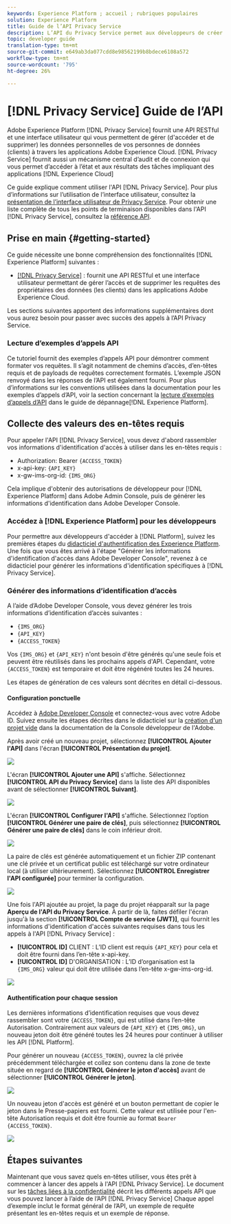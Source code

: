 ```yaml
---
keywords: Experience Platform ; accueil ; rubriques populaires
solution: Experience Platform
title: Guide de l’API Privacy Service
description: L’API du Privacy Service permet aux développeurs de créer et de gérer les demandes de clients d’accéder à leurs données personnelles ou de les supprimer dans des applications Experience Cloud, conformément aux règles légales de confidentialité. Suivez ce guide pour savoir comment effectuer des opérations clés à l’aide de l’API.
topic: developer guide
translation-type: tm+mt
source-git-commit: e649ab3da077cdd8e98562199b8bdece6108a572
workflow-type: tm+mt
source-wordcount: '795'
ht-degree: 26%

---
```



# [!DNL Privacy Service] Guide de l’API

Adobe Experience Platform [!DNL Privacy Service] fournit une API RESTful et une interface utilisateur qui vous permettent de gérer (d&#39;accéder et de supprimer) les données personnelles de vos personnes de données (clients) à travers les applications Adobe Experience Cloud. [!DNL Privacy Service] fournit aussi un mécanisme central d’audit et de connexion qui vous permet d’accéder à l’état et aux résultats des tâches impliquant des applications [!DNL Experience Cloud]

Ce guide explique comment utiliser l&#39;API [!DNL Privacy Service]. Pour plus d’informations sur l’utilisation de l’interface utilisateur, consultez la [présentation de l’interface utilisateur de Privacy Service](../ui/overview.md). Pour obtenir une liste complète de tous les points de terminaison disponibles dans l&#39;API [!DNL Privacy Service], consultez la [référence API](https://www.adobe.io/apis/experienceplatform/home/api-reference.html#!acpdr/swagger-specs/privacy-service.yaml).

## Prise en main {#getting-started}

Ce guide nécessite une bonne compréhension des fonctionnalités [!DNL Experience Platform] suivantes :

* [[!DNL Privacy Service]](../home.md) : fournit une API RESTful et une interface utilisateur permettant de gérer l’accès et de supprimer les requêtes des propriétaires des données (les clients) dans les applications Adobe Experience Cloud.

Les sections suivantes apportent des informations supplémentaires dont vous aurez besoin pour passer avec succès des appels à l’API Privacy Service.

### Lecture d’exemples d’appels API

Ce tutoriel fournit des exemples d’appels API pour démontrer comment formater vos requêtes. Il s’agit notamment de chemins d’accès, d’en-têtes requis et de payloads de requêtes correctement formatés. L’exemple JSON renvoyé dans les réponses de l’API est également fourni. Pour plus d’informations sur les conventions utilisées dans la documentation pour les exemples d’appels d’API, voir la section concernant la [lecture d’exemples d’appels d’API](../../landing/troubleshooting.md) dans le guide de dépannage[!DNL Experience Platform].

## Collecte des valeurs des en-têtes requis

Pour appeler l&#39;API [!DNL Privacy Service], vous devez d&#39;abord rassembler vos informations d&#39;identification d&#39;accès à utiliser dans les en-têtes requis :

* Authorization: Bearer `{ACCESS_TOKEN}`
* x-api-key: `{API_KEY}`
* x-gw-ims-org-id: `{IMS_ORG}`

Cela implique d&#39;obtenir des autorisations de développeur pour [!DNL Experience Platform] dans Adobe Admin Console, puis de générer les informations d&#39;identification dans Adobe Developer Console.

### Accédez à [!DNL Experience Platform] pour les développeurs

Pour permettre aux développeurs d&#39;accéder à [!DNL Platform], suivez les premières étapes du [didacticiel d&#39;authentification des Experience Platform](https://www.adobe.com/go/platform-api-authentication-en). Une fois que vous êtes arrivé à l&#39;étape &quot;Générer les informations d&#39;identification d&#39;accès dans Adobe Developer Console&quot;, revenez à ce didacticiel pour générer les informations d&#39;identification spécifiques à [!DNL Privacy Service].

### Générer des informations d’identification d’accès

A l’aide d’Adobe Developer Console, vous devez générer les trois informations d’identification d’accès suivantes :

* `{IMS_ORG}`
* `{API_KEY}`
* `{ACCESS_TOKEN}`

Vos `{IMS_ORG}` et `{API_KEY}` n&#39;ont besoin d&#39;être générés qu&#39;une seule fois et peuvent être réutilisés dans les prochains appels d&#39;API. Cependant, votre `{ACCESS_TOKEN}` est temporaire et doit être régénéré toutes les 24 heures.

Les étapes de génération de ces valeurs sont décrites en détail ci-dessous.

#### Configuration ponctuelle

Accédez à [Adobe Developer Console](https://www.adobe.com/go/devs_console_ui_fr) et connectez-vous avec votre Adobe ID. Suivez ensuite les étapes décrites dans le didacticiel sur la [création d&#39;un projet vide](https://www.adobe.io/apis/experienceplatform/console/docs.html#!AdobeDocs/adobeio-console/master/projects-empty.md) dans la documentation de la Console développeur de l&#39;Adobe.

Après avoir créé un nouveau projet, sélectionnez **[!UICONTROL Ajouter l&#39;API]** dans l&#39;écran **[!UICONTROL Présentation du projet]**.

![](../images/api/getting-started/add-api-button.png)

L&#39;écran **[!UICONTROL Ajouter une API]** s&#39;affiche. Sélectionnez **[!UICONTROL API du Privacy Service]** dans la liste des API disponibles avant de sélectionner **[!UICONTROL Suivant]**.

![](../images/api/getting-started/add-privacy-service-api.png)

L&#39;écran **[!UICONTROL Configurer l&#39;API]** s&#39;affiche. Sélectionnez l’option **[!UICONTROL Générer une paire de clés]**, puis sélectionnez **[!UICONTROL Générer une paire de clés]** dans le coin inférieur droit.

![](../images/api/getting-started/generate-key-pair.png)

La paire de clés est générée automatiquement et un fichier ZIP contenant une clé privée et un certificat public est téléchargé sur votre ordinateur local (à utiliser ultérieurement). Sélectionnez **[!UICONTROL Enregistrer l&#39;API configurée]** pour terminer la configuration.

![](../images/api/getting-started/key-pair-generated.png)

Une fois l&#39;API ajoutée au projet, la page du projet réapparaît sur la page **Aperçu de l&#39;API du Privacy Service**. À partir de là, faites défiler l&#39;écran jusqu&#39;à la section **[!UICONTROL Compte de service (JWT)]**, qui fournit les informations d&#39;identification d&#39;accès suivantes requises dans tous les appels à l&#39;API [!DNL Privacy Service] :

* **[!UICONTROL ID]** CLIENT : L’ID client est requis  `{API_KEY}` pour cela et doit être fourni dans l’en-tête x-api-key.
* **[!UICONTROL ID]** D&#39;ORGANISATION : L’ID d’organisation est la  `{IMS_ORG}` valeur qui doit être utilisée dans l’en-tête x-gw-ims-org-id.

![](../images/api/getting-started/jwt-credentials.png)

#### Authentification pour chaque session

Les dernières informations d’identification requises que vous devez rassembler sont votre `{ACCESS_TOKEN}`, qui est utilisé dans l’en-tête Autorisation. Contrairement aux valeurs de `{API_KEY}` et `{IMS_ORG}`, un nouveau jeton doit être généré toutes les 24 heures pour continuer à utiliser les API [!DNL Platform].

Pour générer un nouveau `{ACCESS_TOKEN}`, ouvrez la clé privée précédemment téléchargée et collez son contenu dans la zone de texte située en regard de **[!UICONTROL Générer le jeton d&#39;accès]** avant de sélectionner **[!UICONTROL Générer le jeton]**.

![](../images/api/getting-started/paste-private-key.png)

Un nouveau jeton d&#39;accès est généré et un bouton permettant de copier le jeton dans le Presse-papiers est fourni. Cette valeur est utilisée pour l&#39;en-tête Autorisation requis et doit être fournie au format `Bearer {ACCESS_TOKEN}`.

![](../images/api/getting-started/generated-access-token.png)

## Étapes suivantes

Maintenant que vous savez quels en-têtes utiliser, vous êtes prêt à commencer à lancer des appels à l&#39;API [!DNL Privacy Service]. Le document sur les [tâches liées à la confidentialité](privacy-jobs.md) décrit les différents appels API que vous pouvez lancer à l’aide de l’API [!DNL Privacy Service] Chaque appel d’exemple inclut le format général de l’API, un exemple de requête présentant les en-têtes requis et un exemple de réponse.
